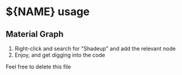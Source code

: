 # ${NAME} usage

## Material Graph

1. Right-click and search for "Shadeup" and add the relevant node
2. Enjoy, and get digging into the code

Feel free to delete this file
